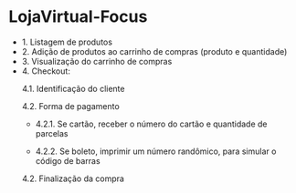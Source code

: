 # LojaVirtual-Focus

<ul>
  <li>1. Listagem de produtos</li>

<li>2. Adição de produtos ao carrinho de compras (produto e quantidade)</li>

<li>3. Visualização do carrinho de compras</li>

<li>4. Checkout:</li>

  4.1. Identificação do cliente

  4.2. Forma de pagamento

  - 4.2.1. Se cartão, receber o número do cartão e quantidade de parcelas

  - 4.2.2. Se boleto, imprimir um número randômico, para simular o código de barras

  4.2. Finalização da compra
  </ul>
